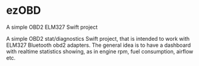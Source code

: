 # ezOBD
A simple OBD2 ELM327 Swift project


A simple OBD2 stat/diagnostics Swift project, that is intended to work with ELM327 Bluetooth obd2 adapters. 
The general idea is to have a dashboard with realtime statistics showing, as in engine rpm, fuel consumption, airflow etc. 

